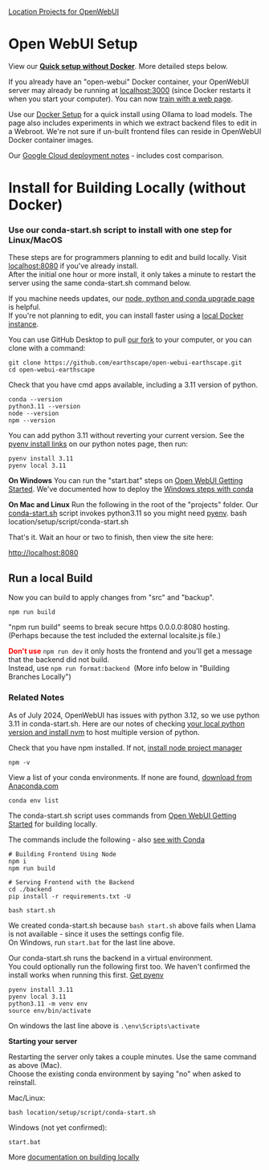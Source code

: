 [Location Projects for OpenWebUI](../)

# Open WebUI Setup

<!--Pinecone -->

View our **[Quick setup without Docker](guides)**. More detailed steps below.

If you already have an "open-webui" Docker container, your OpenWebUI server may already be running at [localhost:3000](http://localhost:3000) (since Docker restarts it when you start your computer). You can now [train with a web page](train).

Use our [Docker Setup](docker) for a quick install using Ollama to load models. The page also includes experiments in which we extract backend files to edit in a Webroot. We're not sure if un-built frontend files can reside in OpenWebUI Docker container images.

Our [Google Cloud deployment notes](google-cloud) - includes cost comparison.
<br>

# Install for Building Locally (without Docker)

### Use our conda-start.sh script to install with one step for Linux/MacOS

These steps are for programmers planning to edit and build locally. Visit [localhost:8080](http://localhost:8080) if you've already install.  
After the initial one hour or more install, it only takes a minute to restart the server using the same conda-start.sh command below.

If you machine needs updates, our [node, python and conda upgrade page](https://model.earth/io/coders/python) is helpful.  
If you're not planning to edit, you can install faster using a [local Docker instance](docker).

You can use GitHub Desktop to pull [our fork](https://github.com/earthscape/open-webui-earthscape/) to your computer, or you can clone with a command:

<!--
    git clone https://github.com/modelearth/projects.git
    cd projects/
-->

    git clone https://github.com/earthscape/open-webui-earthscape.git
    cd open-webui-earthscape

Check that you have cmd apps available, including a 3.11 version of python.

    conda --version
    python3.11 --version
    node --version
    npm --version

You can add python 3.11 without reverting your current version.
See the [pyenv install links](/io/coders/python/) on our python notes page, then run:

    pyenv install 3.11
    pyenv local 3.11

**On Windows**
You can run the "start.bat" steps on [Open WebUI Getting Started](https://docs.openwebui.com/getting-started/). We've documented how to deploy the [Windows steps with conda](https://github.com/ModelEarth/projects/blob/gcp/location/setup/guides/local.md)

**On Mac and Linux**
Run the following in the root of the "projects" folder. Our [conda-start.sh](https://github.com/ModelEarth/projects/blob/main/location/setup/script/conda-start.sh) script invokes python3.11 so you might need [pyenv](https://model.earth/io/coders/python).
bash location/setup/script/conda-start.sh

That's it. Wait an hour or two to finish, then view the site here:

[http://localhost:8080](http://localhost:8080)

## Run a local Build

Now you can build to apply changes from "src" and "backup".

    npm run build

"npm run build" seems to break secure https 0.0.0.0:8080 hosting.  
(Perhaps because the test included the external localsite.js file.)

<b><span style="color:red">Don't use</span></b> `npm run dev` it only hosts the frontend and you'll get a message that the backend did not build.  
Instead, use `npm run format:backend` &nbsp;(More info below in "Building Branches Locally")<!-- need to confirm that works -->

### Related Notes

As of July 2024, OpenWebUI has issues with python 3.12, so we use python 3.11 in conda-start.sh. Here are our notes of checking [your local python version and install nvm](../../../io/coders/python/) to host multiple version of python.

Check that you have npm installed. If not, [install node project manager](../../../io/coders/python/)

    npm -v

View a list of your conda environments.
If none are found, [download from Anaconda.com](https://www.anaconda.com/download)

    conda env list

The conda-start.sh script uses commands from [Open WebUI Getting Started](https://docs.openwebui.com/getting-started/) for building locally.

The commands include the following - also [see with Conda](guides)

    # Building Frontend Using Node
    npm i
    npm run build

    # Serving Frontend with the Backend
    cd ./backend
    pip install -r requirements.txt -U

    bash start.sh

We created conda-start.sh because `bash start.sh` above fails when Llama is not available - since it uses the settings config file.  
On Windows, run `start.bat` for the last line above.

Our conda-start.sh runs the backend in a virtual environment.  
You could optionally run the following first too. We haven't confirmed the install works when running this first. [Get pyenv](/io/coders/python/)

    pyenv install 3.11
    pyenv local 3.11
    python3.11 -m venv env
    source env/bin/activate

On windows the last line above is `.\env\Scripts\activate`

<!--
### RAM error when running Ollama on a 5-year old Mac

A RAM error shut down the local site: [1 leaked semaphore](https://github.com/lllyasviel/Fooocus/discussions/2690)
The CPU was not running hot when this occurred.
-->

<!--
The following restarted the frontend at [localhost:5173](http://localhost:5173/)
After a couple minutes you'll see "Open WebUI Backend Required"

	npm run dev
-->
<!--
Running the pre-existing bash start.sh results in:

Loading WEBUI_SECRET_KEY from file, not provided as an environment variable.
Loading WEBUI_SECRET_KEY from .webui_secret_key
start.sh: line 23: ${USE_OLLAMA_DOCKER,,}: bad substitution
start.sh: line 25: ${USE_CUDA_DOCKER,,}: bad substitution
start.sh: line 52: exec: uvicorn: not found

Is there a fast way to reopen the conda instance?
-->

**Starting your server**

Restarting the server only takes a couple minutes. Use the same command as above (Mac).  
Choose the existing conda environment by saying "no" when asked to reinstall.

Mac/Linux:

    bash location/setup/script/conda-start.sh

Windows (not yet confirmed):

    start.bat

More [documentation on building locally](https://docs.openwebui.com/getting-started/)
